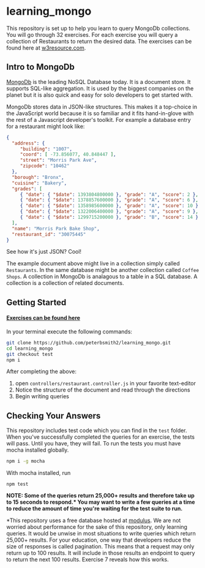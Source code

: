 # learning_mongo
This repository is set up to help you learn to query MongoDb collections. You will go through 32 exercises. For each exercise you will query a collection of Restaurants to return the desired data. The exercises can be found here at [w3resource.com](http://www.w3resource.com/mongodb-exercises/).

## Intro to MongoDb

[MongoDb](http://www.mongodb.com/) is the leading NoSQL Database today. It is a document store. It supports SQL-like aggregation. It is used by the biggest companies on the planet but it is also quick and easy for solo developers to get started with.  
  
MongoDb stores data in JSON-like structures. This makes it a top-choice in the JavaScript world because it is so familiar and it fits hand-in-glove with the rest of a Javascript developer's toolkit. For example a database entry for a restaurant might look like:  

```json
{
  "address": {
     "building": "1007",
     "coord": [ -73.856077, 40.848447 ],
     "street": "Morris Park Ave",
     "zipcode": "10462"
  },
  "borough": "Bronx",
  "cuisine": "Bakery",
  "grades": [
     { "date": { "$date": 1393804800000 }, "grade": "A", "score": 2 },
     { "date": { "$date": 1378857600000 }, "grade": "A", "score": 6 },
     { "date": { "$date": 1358985600000 }, "grade": "A", "score": 10 },
     { "date": { "$date": 1322006400000 }, "grade": "A", "score": 9 },
     { "date": { "$date": 1299715200000 }, "grade": "B", "score": 14 }
  ],
  "name": "Morris Park Bake Shop",
  "restaurant_id": "30075445"
}
```

See how it's just JSON? Cool!  
  
The example document above might live in a collection simply called `Restaurants`. In the same database might be another collection called `Coffee Shops`. A collection in MongoDb is analagous to a table in a SQL database. A collection is a collection of related documents.  



## Getting Started  

#### [Exercises can be found here](http://www.w3resource.com/mongodb-exercises/)

In your terminal execute the following commands:
```bash
git clone https://github.com/peterbsmith2/learning_mongo.git
cd learning_mongo
git checkout test
npm i
```

After completing the above:
1. open `controllers/restaurant.controller.js` in your favorite text-editor  
2. Notice the structure of the document and read through the directions
3. Begin writing queries
  
## Checking Your Answers
This repository includes test code which you can find in the `test` folder. When you've successfully completed the queries for an exercise, the tests will pass. Until you have, they will fail. To run the tests you must have mocha installed globally.
```bash
npm i -g mocha
```
  
With mocha installed, run 
```
npm test
```

**NOTE: Some of the queries return 25,000+ results and therefore take up to 15 seconds to respond.\* You may want to write a few queries at a time to reduce the amount of time you're waiting for the test suite to run.**

*This repository uses a free database hosted at [modulus](http://www.modulus.io). We are not worried about performance for the sake of this repository, only learning queries. It would be unwise in most situations to write queries which return 25,000+ results. For your education, one way that developers reduce the size of responses is called pagination. This means that a request may only return up to 100 results. It will include in those results an endpoint to query to return the next 100 results. Exercise 7 reveals how this works.
